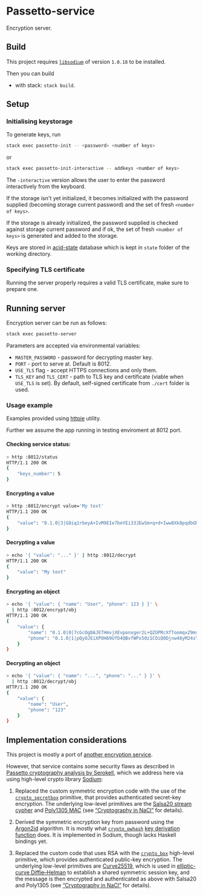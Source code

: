 # Passetto-service

Encryption server.

## Build

This project requires [`libsodium`](https://libsodium.gitbook.io/doc/installation) of version `1.0.18` to be installed.

Then you can build

* with stack: `stack build`.

## Setup

### Initialising keystorage

To generate keys, run

```sh
stack exec passetto-init -- <password> <number of keys>
```

or

```sh
stack exec passetto-init-interactive -- addkeys <number of keys>
```

The `-interactive` version allows the user to enter the password interactively from the keyboard.

If the storage isn't yet initialized, it becomes initialized with the password supplied (becoming storage current password) and the set of fresh `<number of keys>`.

If the storage is already initialized, the password supplied is checked against storage current password and if ok, the set of fresh `<number of keys>` is generated and added to the storage.

Keys are stored in [acid-state](https://hackage.haskell.org/package/acid-state) database which is kept in `state` folder of the working directory.

### Specifying TLS certificate

Running the server properly requires a valid TLS certificate, make sure to prepare one.

## Running server

Encryption server can be run as follows:

```sh
stack exec passetto-server
```

Parameters are accepted via environmental variables:

* `MASTER_PASSWORD` - password for decrypting master key.
* `PORT` - port to serve at. Default is 8012.
* `USE_TLS` flag - accept HTTPS connections and only them.
* `TLS_KEY` and `TLS_CERT` - path to TLS key and certificate (viable when `USE_TLS` is set). By default, self-signed certificate from `./cert` folder is used.

### Usage example

Examples provided using [httpie](https://httpie.org/docs) utility.

Further we assume the app running in testing enviroment at 8012 port.

#### Checking service status:

```sh
> http :8012/status
HTTP/1.1 200 OK
{
    "keys_number": 5
}
```

#### Encrypting a value

```sh
> http :8012/encrypt value='My text'
HTTP/1.1 200 OK
{
    "value": "0.1.0|3|G8iq1rbeyA+IvM9EIe7beYEi33JEwSm+q+d+Iww8Xk8pqdbGM+4WvuGu4tKk5NCazGu3WovX1hs="
}
```

#### Decrypting a value

```sh
> echo '{ "value": "..." }' | http :8012/decrypt
HTTP/1.1 200 OK
{
    "value": "My text"
}
```

#### Encrypting an object

```sh
> echo '{ "value": { "name": "User", "phone": 123 } }' \
  | http :8012/encrypt/obj
HTTP/1.1 200 OK
{
    "value": {
        "name": "0.1.0|0|7cGcOgDAJETHmvjXEvponxger2L+QZOPRcXfToomqxZ9myXRpMU1VWUnwVNCzahV+0EH4WU=",
        "phone": "0.1.0|1|pQyOJEiXPOH69UfD4QBvfWPx50z1COiQ0Djnw48yM24sYr3sP3lQFRTtxB9GYT+vEBHiLBMZ"
    }
}
```

#### Decrypting an object

```sh
> echo '{ "value": { "name": "...", "phone": "..." } }' \
  | http :8012/decrypt/obj
HTTP/1.1 200 OK
{
    "value": {
        "name": "User",
        "phone": "123"
    }
}
```

## Implementation considerations

This project is mostly a port of [another encryption service](https://github.com/project-sunbird/enc-service/).

However, that service contains some security flaws as described in [Passetto cryptography analysis by Serokell](https://www.notion.so/Passetto-cryptography-076da8b7c05f4d519d86b434d7a5efa0), which we address here via using high-level crypto library [Sodium](https://libsodium.org):

1. Replaced the custom symmetric encryption code with the use of the [`crypto_secretbox`](https://nacl.cr.yp.to/secretbox.html) primitive, that provides authenticated secret-key encryption.
The underlying low-level primitives are the [Salsa20 stream cypher](https://en.wikipedia.org/wiki/Salsa20) and [Poly1305 MAC](https://en.wikipedia.org/wiki/Poly1305) (see [“Cryptography in NaCl”](https://nacl.cr.yp.to/valid.html) for details).

2. Derived the symmetric encryption key from password using the [Argon2id](https://en.wikipedia.org/wiki/Argon2) algorithm.
It is mostly what [`crypto_pwhash`](https://doc.libsodium.org/password_hashing/default_phf#key-derivation) [key derivation function](https://en.wikipedia.org/wiki/Key_derivation_function) does.
It is implemented in Sodium, though lacks Haskell bindings yet.

3. Replaced the custom code that uses RSA with the [`crypto_box`](https://nacl.cr.yp.to/box.html) high-level primitive, which provides authenticated public-key encryption.
The underlying low-level primitives are [Curve25519](https://en.wikipedia.org/wiki/Curve25519), which is used in [elliptic-curve Diffie–Helman](https://en.wikipedia.org/wiki/Elliptic-curve_Diffie%E2%80%93Hellman) to establish a shared symmetric session key, and the message is then encrypted and authenticated as above with Salsa20 and Poly1305 (see [“Cryptography in NaCl”](https://nacl.cr.yp.to/valid.html) for details).
